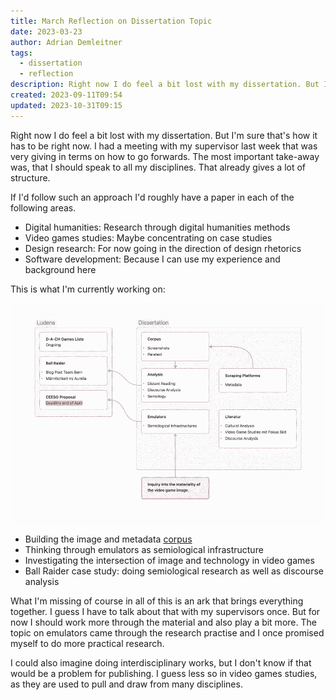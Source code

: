 ```yaml
---
title: March Reflection on Dissertation Topic
date: 2023-03-23
author: Adrian Demleitner
tags:
  - dissertation
  - reflection
description: Right now I do feel a bit lost with my dissertation. But I'm sure that's how it has to be right now. I had a meeting with my supervisor last week that was very giving in terms on how to go forwards. The most important take-away was, that I should speak to all my disciplines.
created: 2023-09-11T09:54
updated: 2023-10-31T09:15
---
```

Right now I do feel a bit lost with my dissertation. But I'm sure that's how it has to be right now. I had a meeting with my supervisor last week that was very giving in terms on how to go forwards. The most important take-away was, that I should speak to all my disciplines. That already gives a lot of structure.

If I'd follow such an approach I'd roughly have a paper in each of the following areas.

- Digital humanities: Research through digital humanities methods
- Video games studies: Maybe concentrating on case studies
- Design research: For now going in the direction of design rhetorics
- Software development: Because I can use my experience and background here

This is what I'm currently working on:

![](assets/Board_March.png)

- Building the image and metadata [corpus](journal/2023-03-10.md)
- Thinking through emulators as semiological infrastructure
- Investigating the intersection of image and technology in video games
- Ball Raider case study: doing semiological research as well as discourse analysis

What I'm missing of course in all of this is an ark that brings everything together. I guess I have to talk about that with my supervisors once. But for now I should work more through the material and also play a bit more. The topic on emulators came through the research practise and I once promised myself to do more practical research.

I could also imagine doing interdisciplinary works, but I don't know if that would be a problem for publishing. I guess less so in video games studies, as they are used to pull and draw from many disciplines.